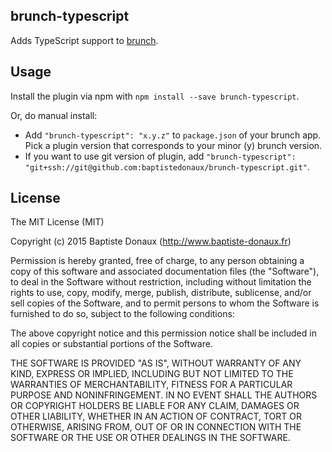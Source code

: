 ## brunch-typescript
Adds TypeScript support to [brunch](http://brunch.io).

## Usage
Install the plugin via npm with `npm install --save brunch-typescript`.

Or, do manual install:

* Add `"brunch-typescript": "x.y.z"` to `package.json` of your brunch app.
  Pick a plugin version that corresponds to your minor (y) brunch version.
* If you want to use git version of plugin, add
`"brunch-typescript": "git+ssh://git@github.com:baptistedonaux/brunch-typescript.git"`.

## License

The MIT License (MIT)

Copyright (c) 2015 Baptiste Donaux (http://www.baptiste-donaux.fr)

Permission is hereby granted, free of charge, to any person obtaining a copy
of this software and associated documentation files (the "Software"), to deal
in the Software without restriction, including without limitation the rights
to use, copy, modify, merge, publish, distribute, sublicense, and/or sell
copies of the Software, and to permit persons to whom the Software is
furnished to do so, subject to the following conditions:

The above copyright notice and this permission notice shall be included in
all copies or substantial portions of the Software.

THE SOFTWARE IS PROVIDED "AS IS", WITHOUT WARRANTY OF ANY KIND, EXPRESS OR
IMPLIED, INCLUDING BUT NOT LIMITED TO THE WARRANTIES OF MERCHANTABILITY,
FITNESS FOR A PARTICULAR PURPOSE AND NONINFRINGEMENT. IN NO EVENT SHALL THE
AUTHORS OR COPYRIGHT HOLDERS BE LIABLE FOR ANY CLAIM, DAMAGES OR OTHER
LIABILITY, WHETHER IN AN ACTION OF CONTRACT, TORT OR OTHERWISE, ARISING FROM,
OUT OF OR IN CONNECTION WITH THE SOFTWARE OR THE USE OR OTHER DEALINGS IN
THE SOFTWARE.
